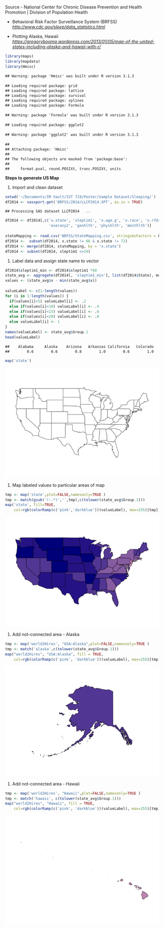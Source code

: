 Source - National Center for Chronic Disease Prevention and Health Promotion | Division of Population Health

-   Behavioral Risk Factor Surveillance System (BRFSS) *<http://www.cdc.gov/sleep/data_statistics.html>*

-   Plotting Alaska, Hawaii *<https://gregorybooma.wordpress.com/2013/01/05/map-of-the-united-states-including-alaska-and-hawaii-with-r/>*

``` r
library(maps)
library(mapdata)
library(Hmisc)
```

    ## Warning: package 'Hmisc' was built under R version 3.1.3

    ## Loading required package: grid
    ## Loading required package: lattice
    ## Loading required package: survival
    ## Loading required package: splines
    ## Loading required package: Formula

    ## Warning: package 'Formula' was built under R version 3.1.3

    ## Loading required package: ggplot2

    ## Warning: package 'ggplot2' was built under R version 3.1.3

    ## 
    ## Attaching package: 'Hmisc'
    ## 
    ## The following objects are masked from 'package:base':
    ## 
    ##     format.pval, round.POSIXt, trunc.POSIXt, units

**Steps to generate US Map**

1.  Import and clean dataset

``` r
setwd('~/Documents/IM Vault/IST 719/Poster/Sample Dataset/Sleeping/')
df2014 <- sasxport.get('BRFSS/2014/LLCP2014.XPT', as.is = TRUE)
```

    ## Processing SAS dataset LLCP2014   ..

``` r
df2014 <- df2014[,c('x.state', 'sleptim1', 'x.age.g', 'x.race', 'x.rfdrhv4', 'sex', 'smokday2',
                    'exerany2', 'genhlth', 'physhlth', 'menthlth')]

stateMapping <- read.csv('BRFSS/StateMapping.csv', stringsAsFactors = F)
df2014 <-  subset(df2014, x.state != 66 & x.state != 72)
df2014 <- merge(df2014, stateMapping, by = 'x.state')
df2014 <- subset(df2014, sleptim1 <=24)
```

1.  Label data and assign state name to vector

``` r
df2014$sleptim1_min <- df2014$sleptim1 *60
state_avg <- aggregate(df2014[, 'sleptim1_min'], list(df2014$State), mean)
values <- (state_avg$x - min(state_avg$x))

valueLabel <- c(1:length(values))
for (i in 1:length(values)) {
  if(values[i]<5) valueLabel[i] <- .2
  else if(values[i]<10) valueLabel[i] <- .4
  else if(values[i]<15) valueLabel[i] <- .6
  else if(values[i]<20) valueLabel[i] <- .8
  else valueLabel[i] <- 1
}
names(valueLabel) <- state_avg$Group.1
head(valueLabel)
```

    ##    Alabama     Alaska    Arizona   Arkansas California   Colorado 
    ##        0.6        0.6        0.8        1.0        0.6        1.0

``` r
map('state')
```

![](ColoringMap_files/figure-markdown_github/unnamed-chunk-3-1.png)

1.  Map labeled values to particular areas of map

``` r
tmp <- map('state',plot=FALSE,namesonly=TRUE )
tmp <- match(gsub('(:.*)','',tmp),c(tolower(state_avg$Group.1)))
map('state', fill=TRUE,
    col=rgb(colorRamp(c('pink','darkblue'))(valueLabel), max=255)[tmp])
```

![](ColoringMap_files/figure-markdown_github/unnamed-chunk-4-1.png)

1.  Add not-connected area - Alaska

``` r
tmp <- map('world2Hires', "USA:Alaska",plot=FALSE,namesonly=TRUE )
tmp <- match('alaska',c(tolower(state_avg$Group.1)))
map("world2Hires", "USA:Alaska", fill = TRUE, 
    col=rgb(colorRamp(c('pink', 'darkblue'))(valueLabel), max=255)[tmp])
```

![](ColoringMap_files/figure-markdown_github/unnamed-chunk-5-1.png)

1.  Add not-connected area - Hawaii

``` r
tmp <- map('world2Hires', "Hawaii",plot=FALSE,namesonly=TRUE )
tmp <- match('hawaii', c(tolower(state_avg$Group.1)))
map("world2Hires", "Hawaii", fill = TRUE,
    col=rgb(colorRamp(c('pink', 'darkblue'))(valueLabel), max=255)[tmp])
```

![](ColoringMap_files/figure-markdown_github/unnamed-chunk-6-1.png)
